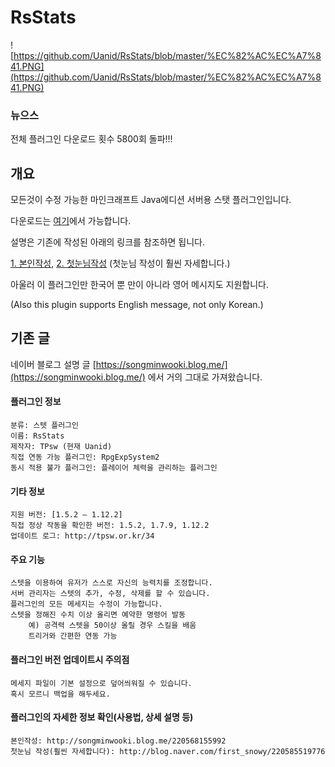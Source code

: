 # RsStats


![https://github.com/Uanid/RsStats/blob/master/%EC%82%AC%EC%A7%841.PNG](https://github.com/Uanid/RsStats/blob/master/%EC%82%AC%EC%A7%841.PNG)


### 뉴으스
전체 플러그인 다운로드 횟수 5800회 돌파!!!




개요
------
모든것이 수정 가능한 마인크래프트 Java에디션 서버용 스탯 플러그인입니다.

다운로드는 [여기](http://tpsw.or.kr/category/rsstats)에서 가능합니다.

설명은 기존에 작성된 아래의 링크를 참조하면 됩니다.

[1. 본인작성](https://songminwooki.blog.me/220568155992), 
[2. 첫눈님작성](https://blog.naver.com/first_snowy/220585519776)
(첫눈님 작성이 훨씬 자세합니다.)

아울러 이 플러그인만 한국어 뿐 만이 아니라 영어 메시지도 지원합니다.

(Also this plugin supports English message, not only Korean.)


기존 글
-------------

네이버 블로그 설명 글 [https://songminwooki.blog.me/](https://songminwooki.blog.me/) 에서 거의 그대로 가져왔습니다.


#### 플러그인 정보

    분류: 스텟 플러그인
    이름: RsStats
    제작자: TPsw (현재 Uanid)
    직접 연동 가능 플러그인: RpgExpSystem2
    동시 적용 불가 플러그인: 플레이어 체력을 관리하는 플러그인

 


#### 기타 정보

    지원 버전: [1.5.2 – 1.12.2]
    직접 정상 작동을 확인한 버전: 1.5.2, 1.7.9, 1.12.2
    업데이트 로그: http://tpsw.or.kr/34

 
 

#### 주요 기능

    스텟을 이용하여 유저가 스스로 자신의 능력치를 조정합니다.
    서버 관리자는 스텟의 추가, 수정, 삭제를 할 수 있습니다.
    플러그인의 모든 메세지는 수정이 가능합니다.
    스텟을 정해진 수치 이상 올리면 예약한 명령어 발동
        예) 공격력 스텟을 50이상 올릴 경우 스킬을 배움
        트리거와 간편한 연동 가능  

 


#### 플러그인 버전 업데이트시 주의점

    메세지 파일이 기본 설정으로 덮어씌워질 수 있습니다.
    혹시 모르니 백업을 해두세요.



#### 플러그인의 자세한 정보 확인(사용법, 상세 설명 등)

    본인작성: http://songminwooki.blog.me/220568155992
    첫눈님 작성(훨씬 자세합니다): http://blog.naver.com/first_snowy/220585519776
